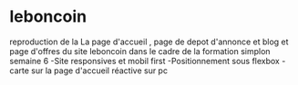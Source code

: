 # leboncoin
reproduction de la La page d'accueil , page de depot d'annonce et blog et page d'offres du site leboncoin 
dans le cadre de la formation simplon semaine 6 
-Site responsives et mobil first
-Positionnement sous flexbox
-carte sur la page d'accueil réactive sur pc
